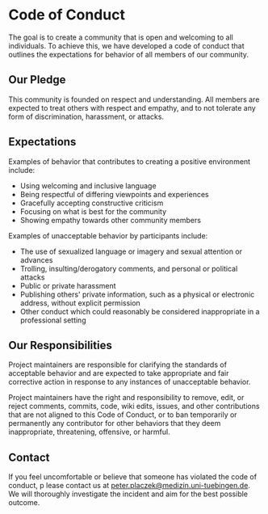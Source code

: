 # Code of Conduct
The goal is to create a community that is open and welcoming to all individuals. 
To achieve this, we have developed a code of conduct that outlines the expectations for behavior of all members of our community.

## Our Pledge
This community is founded on respect and understanding.
All members are expected to treat others with respect and empathy, and to not tolerate any form of discrimination, 
harassment, or attacks.

## Expectations
Examples of behavior that contributes to creating a positive environment include:

- Using welcoming and inclusive language
- Being respectful of differing viewpoints and experiences
- Gracefully accepting constructive criticism
- Focusing on what is best for the community
- Showing empathy towards other community members 

Examples of unacceptable behavior by participants include:

- The use of sexualized language or imagery and sexual attention or advances
- Trolling, insulting/derogatory comments, and personal or political attacks
- Public or private harassment
- Publishing others' private information, such as a physical or electronic address, without explicit permission
- Other conduct which could reasonably be considered inappropriate in a professional setting

## Our Responsibilities
Project maintainers are responsible for clarifying the standards of acceptable behavior and are expected to take appropriate
and fair corrective action in response to any instances of unacceptable behavior.

Project maintainers have the right and responsibility to remove, edit, or reject comments, commits, code, wiki edits, 
issues, and other contributions that are not aligned to this Code of Conduct, or to ban temporarily 
or permanently any contributor for other behaviors that they deem inappropriate, threatening, offensive, or harmful.

## Contact
If you feel uncomfortable or believe that someone has violated the code of conduct, p
lease contact us at [peter.placzek@medizin.uni-tuebingen.de](mailto:peter.placzek@medizin.uni-tuebingen.de). 
We will thoroughly investigate the incident and aim for the best possible outcome.
